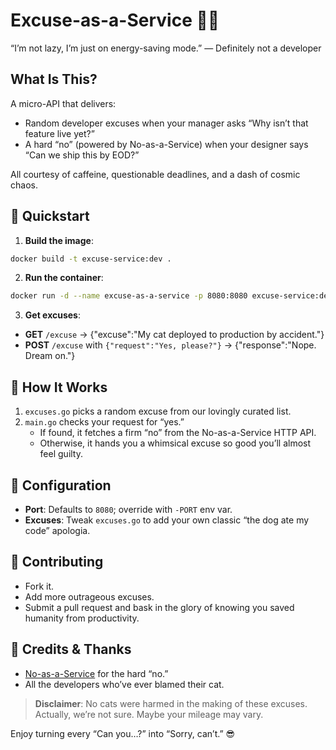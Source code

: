 # Excuse-as-a-Service 🐾🚫

“I’m not lazy, I’m just on energy-saving mode.” — Definitely not a developer

## What Is This?

A micro-API that delivers:

- Random developer excuses when your manager asks “Why isn’t that feature live yet?”
- A hard “no” (powered by No-as-a-Service) when your designer says “Can we ship this by EOD?”

All courtesy of caffeine, questionable deadlines, and a dash of cosmic chaos.

## 🚀 Quickstart

1. **Build the image**:

```bash
docker build -t excuse-service:dev .
```

2. **Run the container**:

```bash
docker run -d --name excuse-as-a-service -p 8080:8080 excuse-service:dev
```

3. **Get excuses**:

- **GET** `/excuse` → {"excuse":"My cat deployed to production by accident."}
- **POST** `/excuse` with `{"request":"Yes, please?"}` → {"response":"Nope. Dream on."}

## 🧠 How It Works

1. `excuses.go` picks a random excuse from our lovingly curated list.
2. `main.go` checks your request for “yes.”
    - If found, it fetches a firm “no” from the No-as-a-Service HTTP API.
    - Otherwise, it hands you a whimsical excuse so good you’ll almost feel guilty.

## 🔧 Configuration

- **Port**: Defaults to `8080`; override with `-PORT` env var.
- **Excuses**: Tweak `excuses.go` to add your own classic “the dog ate my code” apologia.

## 🤝 Contributing

- Fork it.
- Add more outrageous excuses.
- Submit a pull request and bask in the glory of knowing you saved humanity from productivity.

## 🎉 Credits & Thanks

- [No-as-a-Service](https://github.com/hotheadhacker/no-as-a-service) for the hard “no.”
- All the developers who’ve ever blamed their cat.

> **__Disclaimer__**: No cats were harmed in the making of these excuses. Actually, we’re not sure. Maybe your mileage may vary.

Enjoy turning every “Can you…?” into “Sorry, can’t.” 😎

<!-- GitAds-Verify: KD3B5RF3PXJJWCU1RXU1FAWQL8C2PM8B -->